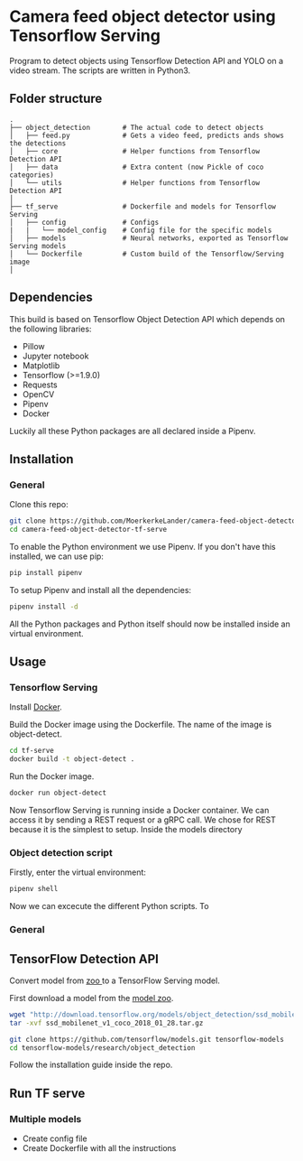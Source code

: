# Camera feed object detector using Tensorflow Serving

Program to detect objects using Tensorflow Detection API and YOLO on a video stream. The scripts are written in Python3.

## Folder structure

    .
    ├── object_detection        # The actual code to detect objects
    │   ├── feed.py             # Gets a video feed, predicts ands shows the detections
    │   ├── core                # Helper functions from Tensorflow Detection API
    │   ├── data                # Extra content (now Pickle of coco categories)
    │   └── utils               # Helper functions from Tensorflow Detection API
    │
    ├── tf_serve                # Dockerfile and models for Tensorflow Serving
    │   ├── config              # Configs
    |   |   └── model_config    # Config file for the specific models
    │   ├── models              # Neural networks, exported as Tensorflow Serving models
    │   └── Dockerfile          # Custom build of the Tensorflow/Serving image
    │


## Dependencies

This build is based on Tensorflow Object Detection API which depends on the following libraries:

*   Pillow
*   Jupyter notebook
*   Matplotlib
*   Tensorflow (>=1.9.0)
*   Requests
*   OpenCV
*   Pipenv
*   Docker

Luckily all these Python packages are all declared inside a Pipenv.

## Installation

### General

Clone this repo:

```bash
git clone https://github.com/MoerkerkeLander/camera-feed-object-detector-tf-serve.git
cd camera-feed-object-detector-tf-serve
```

To enable the Python environment we use Pipenv. If you don't have this installed, we can use pip:

```bash
pip install pipenv
```

To setup Pipenv and install all the dependencies:

```bash
pipenv install -d
```

All the Python packages and Python itself should now be installed inside an virtual environment.


## Usage

### Tensorflow Serving

Install [Docker](https://www.docker.com/products/docker-desktop).

Build the Docker image using the Dockerfile. The name of the image is object-detect.

```bash
cd tf-serve
docker build -t object-detect .
```

Run the Docker image.

```bash
docker run object-detect
```

Now Tensorflow Serving is running inside a Docker container. We can access it by sending a REST request or a gRPC call. We chose for REST because it is the simplest to setup. Inside the models directory

### Object detection script

Firstly, enter the virtual environment:

```bash
pipenv shell
```

Now we can excecute the different Python scripts. To


### General

## TensorFlow Detection API

Convert model from [ zoo ](https://github.com/tensorflow/models/blob/master/research/object_detection/g3doc/detection_model_zoo.md) to a TensorFlow Serving model.

First download a model from the [model zoo](https://github.com/tensorflow/models/blob/master/research/object_detection/g3doc/detection_model_zoo.md).

```bash
wget "http://download.tensorflow.org/models/object_detection/ssd_mobilenet_v1_coco_2018_01_28.tar.gz"
tar -xvf ssd_mobilenet_v1_coco_2018_01_28.tar.gz
```

```bash
git clone https://github.com/tensorflow/models.git tensorflow-models
cd tensorflow-models/research/object_detection
```

Follow the installation guide inside the repo.


## Run TF serve

### Multiple models

- Create config file
- Create Dockerfile with all the instructions
